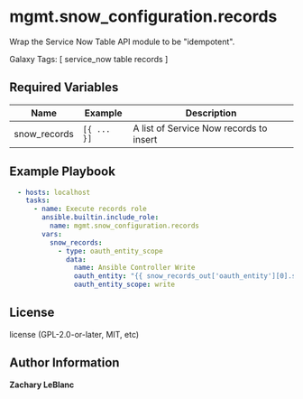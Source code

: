 mgmt.snow_configuration.records
=========

Wrap the Service Now Table API module to be "idempotent".

Galaxy Tags: \[ service_now table records \]

Required Variables
------------------

| Name | Example | Description |
| -------- | ------- | ------------------- |
| snow_records | `[{ ... }]` | A list of Service Now records to insert |

Example Playbook
---------------- 

  ```yaml
    - hosts: localhost
      tasks:
        - name: Execute records role
          ansible.builtin.include_role:
            name: mgmt.snow_configuration.records
          vars:
            snow_records:
              - type: oauth_entity_scope
                data:
                  name: Ansible Controller Write
                  oauth_entity: "{{ snow_records_out['oauth_entity'][0].sys_id }}"
                  oauth_entity_scope: write
  ```

License
-------

license (GPL-2.0-or-later, MIT, etc)

Author Information
-------
**Zachary LeBlanc**
